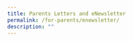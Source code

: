 ```yaml
---
title: Parents Letters and eNewsletter
permalink: /for-parents/enewsletter/
description: ""
---
```

